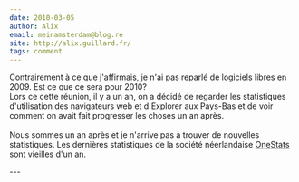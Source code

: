 ```yaml
---
date: 2010-03-05
author: Alix
email: meinamsterdam@blog.re
site: http://alix.guillard.fr/
tags: comment
---
```


<p>
Contrairement à ce que j'affirmais, je n'ai pas reparlé de logiciels libres en 2009. Est ce que ce sera pour 2010?<br/>
Lors ce cette réunion, il y a un an, on a décidé de regarder les statistiques d'utilisation des navigateurs web et d'Explorer aux Pays-Bas et de voir comment on avait fait progresser les choses un an après.<br/><br/>
Nous sommes un an après et je n'arrive pas à trouver de nouvelles statistiques. Les dernières statistiques de la société néerlandaise <a href="http://www.onestat.com/dutch/persbericht-browser-marktaandeel-april-2009-in-Nederland.html">OneStats</a> sont vieilles d'un an.
</p>
---